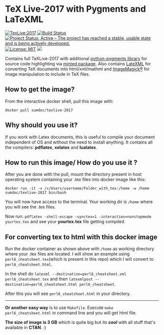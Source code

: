 # TeX Live-2017 with Pygments and LaTeXML

[![TexLive:2017](https://img.shields.io/badge/TeX%20Live-2017-blue.svg)](https://www.tug.org/texlive/acquire.html)
[![Build Status](https://travis-ci.org/sumandoc/TeXLive-2017.svg?branch=master)](https://travis-ci.org/sumandoc/TeXLive-2017)
[![Project Status: Active – The project has reached a stable, usable state and is being actively developed.](http://www.repostatus.org/badges/latest/active.svg)](http://www.repostatus.org/#active)
[![License: MIT](https://img.shields.io/badge/License-MIT-yellow.svg)](https://opensource.org/licenses/MIT) 
[![](https://images.microbadger.com/badges/image/sumdoc/texlive-2017.svg)](https://microbadger.com/images/sumdoc/texlive-2017 "Get your own image badge on microbadger.com")

Contains full TeXLive-2017 with additional [python-pygments library](http://pygments.org/) for source code highlighting via [minted package](https://www.ctan.org/pkg/minted).
Also contains [LateXML](https://dlmf.nist.gov/LaTeXML/) for converting TeX documents into html/xml/mathml and [ImageMagick®](https://www.imagemagick.org/script/index.php) for image manipulation to include in TeX files.


## How to get the image?

From the interactive docker shell, pull this image with:

`docker pull sumdoc/texlive-2017`

## Why should you use it?

If you work with Latex documents, this is useful to compile your document independent of OS and without the need to install anything.  It contains all the compilers: **pdflatex**, **xelatex** and **lualatex**.

## How to run this image/ How do you use it ?

After you are done with the pull, mount the directory present in host operating system containing your .tex files 
into docker image like this:

`docker run -it -v /c/Users/username/Folder_with_tex:/home -w /home sumdoc/texlive-2017 bin/bash`


You will now have access to the terminal. Your working dir is `/home` where you will see the .tex files.

Now run:
`pdflatex -shell-escape -synctex=1 -interaction=nonstopmode yourtex.tex` and see your **yourtex.tex** file getting compiled.


## For converting tex to html with this docker image


Run the  docker container as shown above with `/home` as working directory where your .tex files are located.
I will show an example using `perl6_cheatsheet.tex`(which is present in this repo) which I will convert to `perl6_cheatsheet.html`.

In the shell do `latexml --destination=perl6_cheatsheet.xml perl6_cheatsheet.tex` and then
`latexmlpost --destination=perl6_cheatsheet.html perl6_cheatsheet`.

After this you will see `perl6_cheatsheet.html` in your directory.

---

**Or another easy way** is to use `Makefile`. Execute `make perl6_cheatsheet.html` in command line and you will get html file.



**The size of image is 3 GB** which is quite big but
its ***cool*** with all stuff that's available in **CTAN**. :)


